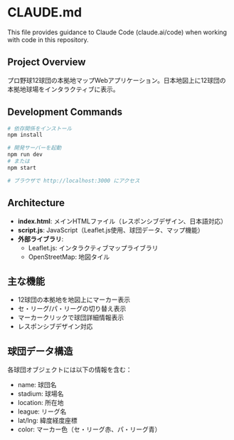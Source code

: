 # CLAUDE.md

This file provides guidance to Claude Code (claude.ai/code) when working with code in this repository.

## Project Overview

プロ野球12球団の本拠地マップWebアプリケーション。日本地図上に12球団の本拠地球場をインタラクティブに表示。

## Development Commands

```bash
# 依存関係をインストール
npm install

# 開発サーバーを起動
npm run dev
# または
npm start

# ブラウザで http://localhost:3000 にアクセス
```

## Architecture

- **index.html**: メインHTMLファイル（レスポンシブデザイン、日本語対応）
- **script.js**: JavaScript（Leaflet.js使用、球団データ、マップ機能）
- **外部ライブラリ**: 
  - Leaflet.js: インタラクティブマップライブラリ
  - OpenStreetMap: 地図タイル

## 主な機能

- 12球団の本拠地を地図上にマーカー表示
- セ・リーグ/パ・リーグの切り替え表示
- マーカークリックで球団詳細情報表示
- レスポンシブデザイン対応

## 球団データ構造

各球団オブジェクトには以下の情報を含む：
- name: 球団名
- stadium: 球場名  
- location: 所在地
- league: リーグ名
- lat/lng: 緯度経度座標
- color: マーカー色（セ・リーグ赤、パ・リーグ青）